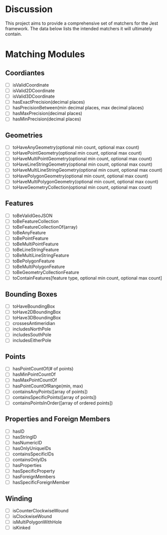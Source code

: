 # Discussion

This project aims to provide a comprehensive set of matchers for the Jest framework. The data below lists the intended matchers it will ultimately contain.

# Matching Modules

## Coordiantes

-   [ ] isValidCoordinate
-   [ ] isValid2DCoordinate
-   [ ] isValid3DCoordinate
-   [ ] hasExactPrecision(decimal places)
-   [ ] hasPrecisionBetween(min decimal places, max decimal places)
-   [ ] hasMaxPrecision(decimal places)
-   [ ] hasMinPrecision(decimal places)

## Geometries

-   [ ] toHaveAnyGeometry(optional min count, optional max count)
-   [ ] toHavePointGeometry(optional min count, optional max count)
-   [ ] toHaveMultiPointGeometry(optional min count, optional max count)
-   [ ] toHaveLineStringGeometry(optional min count, optional max count)
-   [ ] toHaveMultiLineStringGeometry(optional min count, optional max count)
-   [ ] toHavePolygonGeometry(optional min count, optional max count)
-   [ ] toHaveMultiPolygonGeometry(optional min count, optional max count)
-   [ ] toHaveGeometryCollection(optional min count, optional max count)

## Features

-   [ ] toBeValidGeoJSON
-   [ ] toBeFeatureCollection
-   [ ] toBeFeatureCollectionOf(array<types>)
-   [ ] toBeAnyFeature
-   [ ] toBePointFeature
-   [ ] toBeMultiPointFeature
-   [ ] toBeLineStringFeature
-   [ ] toBeMultiLineStringFeature
-   [ ] toBePolygonFeature
-   [ ] toBeMultiPolygonFeature
-   [ ] toBeGeometryCollectionFeature
-   [ ] toContainFeatures[feature type, optional min count, optional max count]

## Bounding Boxes

-   [ ] toHaveBoundingBox
-   [ ] toHave2DBoundingBox
-   [ ] toHave3DBoundingBox
-   [ ] crossesAntimeridian
-   [ ] includesNorthPole
-   [ ] includesSouthPole
-   [ ] includesEitherPole

## Points

-   [ ] hasPointCountOf(# of points)
-   [ ] hasMinPointCountOf
-   [ ] hasMaxPointCountOf
-   [ ] hasPointCountOfRange(min, max)
-   [ ] containsAnyPoints([array of points])
-   [ ] containsSpecificPoints([array of points])
-   [ ] containsPointsInOrder([array of ordered points])

## Properties and Foreign Members

-   [ ] hasID
-   [ ] hasStringID
-   [ ] hasNumericID
-   [ ] hasOnlyUniqueIDs
-   [ ] containsSpecificIDs
-   [ ] containsOnlyIDs
-   [ ] hasProperties
-   [ ] hasSpecificProperty
-   [ ] hasForeignMembers
-   [ ] hasSpecificForeignMember

## Winding

-   [ ] isCounterClockwiseWound
-   [ ] isClockwiseWound
-   [ ] isMultiPolygonWithHole
-   [ ] isKinked
